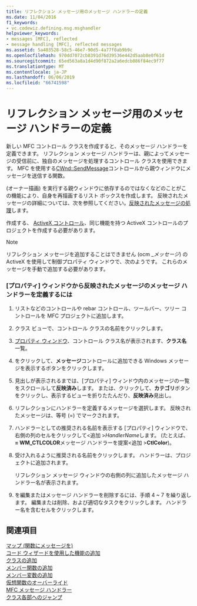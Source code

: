 ```yaml
---
title: リフレクション メッセージ用のメッセージ ハンドラーの定義
ms.date: 11/04/2016
f1_keywords:
- vc.codewiz.defining.msg.msghandler
helpviewer_keywords:
- messages [MFC], reflected
- message handling [MFC], reflected messages
ms.assetid: 5a403528-58c5-46e7-90d5-4a77f0ab9b9c
ms.openlocfilehash: 970dd7072cb8391d76d39536e442d5aab8e0f61d
ms.sourcegitcommit: 65ed563a8a1d4d90f872a2a6edcb086f84ec9f77
ms.translationtype: MT
ms.contentlocale: ja-JP
ms.lasthandoff: 06/06/2019
ms.locfileid: "66741598"
---
```

# <a name="defining-a-message-handler-for-a-reflected-message"></a>リフレクション メッセージ用のメッセージ ハンドラーの定義

新しい MFC コントロール クラスを作成すると、そのメッセージ ハンドラーを定義できます。 リフレクション メッセージ ハンドラーは、親によってメッセージの受信前に、独自のメッセージを処理するコントロール クラスを使用できます。 MFC を使用する[CWnd::SendMessage](../../mfc/reference/cwnd-class.md#sendmessage)コントロールから親ウィンドウにメッセージを送信する関数。

(オーナー描画) を実行する親ウィンドウに依存するのではなくなどのことがこの機能により、自身を再描画するリスト ボックスを作成します。 反映されたメッセージの詳細については、次を参照してください。[反映されたメッセージの処理](../../mfc/handling-reflected-messages.md)します。

作成する、 [ActiveX コントロール](../../mfc/activex-controls-on-the-internet.md)、同じ機能を持つ ActiveX コントロールのプロジェクトを作成する必要があります。

> [!NOTE]
>  リフレクション メッセージを追加することはできません (ocm _*メッセージ*) の ActiveX を使用して制御プロパティ ウィンドウで、次のようです。 これらのメッセージを手動で追加する必要があります。

### <a name="to-define-a-message-handler-for-a-reflected-message-from-the-properties-window"></a>[プロパティ] ウィンドウから反映されたメッセージのメッセージ ハンドラーを定義するには

1. リストなどのコントロールや rebar コントロール、ツールバー、ツリー コントロールを MFC プロジェクトに追加します。

1. クラス ビューで、コントロール クラスの名前をクリックします。

1. [プロパティ ウィンドウ](/visualstudio/ide/reference/properties-window)、コントロール クラス名が表示されます、**クラス名**一覧。

1. をクリックして、**メッセージ**コントロールに追加できる Windows メッセージを表示するボタンをクリックします。

1. 見出しが表示されるまでは、[プロパティ] ウィンドウ内のメッセージの一覧をスクロールして**反映済み**します。 または、クリックして、**カテゴリ**ボタンをクリックし、表示するビューを折りたたんだり、**反映済み**見出し。

1. リフレクションにハンドラーを定義するメッセージを選択します。 反映されたメッセージは、等号 (=) でマークされます。

1. ハンドラーとしての推奨される名前を表示する [プロパティ] ウィンドウで、右側の列のセルをクリックして\<追加 >*HandlerName*します。 (たとえば、 **= WM_CTLCOLOR**メッセージ ハンドラーを提案\<追加 >**CtlColor**)。

1. 受け入れるように推奨される名前をクリックします。 ハンドラーは、プロジェクトに追加されます。

   リフレクション メッセージ ウィンドウの右側の列に追加したメッセージ ハンドラー名が表示されます。

9. を編集またはメッセージ ハンドラーを削除するには、手順 4 ~ 7 を繰り返します。 編集または削除、および適切なタスクをクリックします。 ハンドラー名を含むセルをクリックします。

## <a name="see-also"></a>関連項目

[マップ (関数にメッセージを)](../../mfc/reference/mapping-messages-to-functions.md)<br/>
[コード ウィザードを使用した機能の追加](../../ide/adding-functionality-with-code-wizards-cpp.md)<br/>
[クラスの追加](../../ide/adding-a-class-visual-cpp.md)<br/>
[メンバー関数の追加](../../ide/adding-a-member-function-visual-cpp.md)<br/>
[メンバー変数の追加](../../ide/adding-a-member-variable-visual-cpp.md)<br/>
[仮想関数のオーバーライド](../../ide/overriding-a-virtual-function-visual-cpp.md)<br/>
[MFC メッセージ ハンドラー](../../mfc/reference/adding-an-mfc-message-handler.md)<br/>
[クラス各部へのジャンプ](../../ide/navigate-code-cpp.md)
